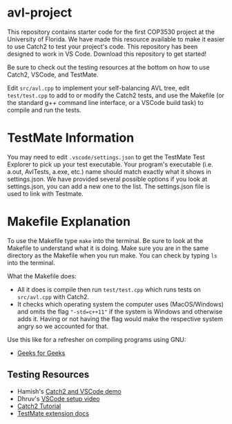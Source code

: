 # avl-project

This repository contains starter code for the first COP3530 project at the University of Florida.
We have made this resource available to make it easier to use Catch2 to test your project's code.
This repository has been designed to work in VS Code. Download this repository to get started!

Be sure to check out the testing resources at the bottom on how to use Catch2, VSCode, and TestMate.

Edit `src/avl.cpp` to implement your self-balancing AVL tree, edit `test/test.cpp` to add to
or modify the Catch2 tests, and use the Makefile (or the standard g++ command line interface,
or a VSCode build task) to compile and run the tests.

# TestMate Information
You may need to edit `.vscode/settings.json` to get the TestMate Test Explorer to pick up your
test executable. Your program's executable (i.e. a.out, AvlTests, a.exe, etc.) name should match 
exactly what it shows in settings.json. We have provided several possible options if you look at 
settings.json, you can add a new one to the list. The settings.json file is used to link with Testmate.

# Makefile Explanation
To use the Makefile type `make` into the terminal.
Be sure to look at the Makefile to understand what it is doing. 
Make sure you are in the same directory as the Makefile when you run make. 
You can check by typing `ls` into the terminal.

What the Makefile does:
 * All it does is compile then run `test/test.cpp` which runs tests on `src/avl.cpp` with Catch2. 
 * It checks which operating system the computer uses (MacOS/Windows) and omits the flag 
`"-std=c++11"` if the system is Windows and otherwise adds it. Having or not having the 
flag would make the respective system angry so we accounted for that.

Use this like for a refresher on compiling programs using GNU:
 * [Geeks for Geeks](https://www.geeksforgeeks.org/compiling-with-g-plus-plus/)

## Testing Resources
 * Hamish's [Catch2 and VSCode demo](https://youtu.be/QNUj4IPVOPA)
 * Dhruv's [VSCode setup video](https://youtu.be/28aFQzlPrnE)
 * [Catch2 Tutorial](https://github.com/catchorg/Catch2/blob/v2.x/docs/tutorial.md#top)
 * [TestMate extension docs](https://marketplace.visualstudio.com/items?itemName=matepek.vscode-catch2-test-adapter)
